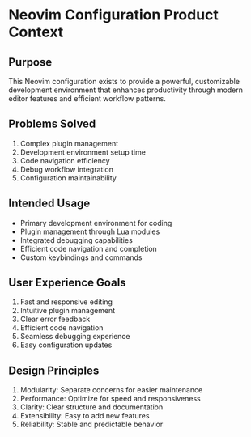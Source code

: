 # Neovim Configuration Product Context

## Purpose
This Neovim configuration exists to provide a powerful, customizable development environment that enhances productivity through modern editor features and efficient workflow patterns.

## Problems Solved
1. Complex plugin management
2. Development environment setup time
3. Code navigation efficiency
4. Debug workflow integration
5. Configuration maintainability

## Intended Usage
- Primary development environment for coding
- Plugin management through Lua modules
- Integrated debugging capabilities
- Efficient code navigation and completion
- Custom keybindings and commands

## User Experience Goals
1. Fast and responsive editing
2. Intuitive plugin management
3. Clear error feedback
4. Efficient code navigation
5. Seamless debugging experience
6. Easy configuration updates

## Design Principles
1. Modularity: Separate concerns for easier maintenance
2. Performance: Optimize for speed and responsiveness
3. Clarity: Clear structure and documentation
4. Extensibility: Easy to add new features
5. Reliability: Stable and predictable behavior